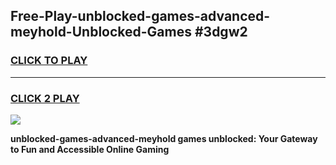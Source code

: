 
## Free-Play-unblocked-games-advanced-meyhold-Unblocked-Games #3dgw2
<h3>
<a href="https://news.freeplayer.one?title=unblocked-games-advanced-meyhold&ref=8M">CLICK TO PLAY</a></h3>
<hr>

<h3>
<a href="https://news.freeplayer.one?title=unblocked-games-advanced-meyhold&ref=8M">CLICK 2 PLAY</a>
  
</h3>

<a href="https://news.freeplayer.one?title=unblocked-games-advanced-meyhold&ref=8M"><img src="https://clearcache.store/games.png"></a>


**unblocked-games-advanced-meyhold games unblocked: Your Gateway to Fun and Accessible Online Gaming**
